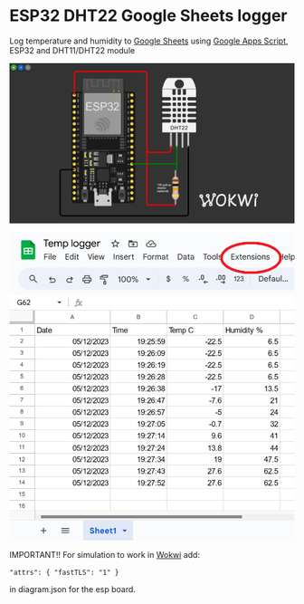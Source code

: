 # ESP32 DHT22 Google Sheets logger
Log temperature and humidity to [Google Sheets](https://docs.google.com/spreadsheets/) using [Google Apps Script](https://www.google.com/script/start/), ESP32 and DHT11/DHT22 module

![Diagram](diagram.png)

![Screenshot](sheets_screenshot.png)

IMPORTANT!! For simulation to work in [Wokwi](https://wokwi.com/) add:
````
"attrs": { "fastTLS": "1" }
````
in diagram.json for the esp board.
